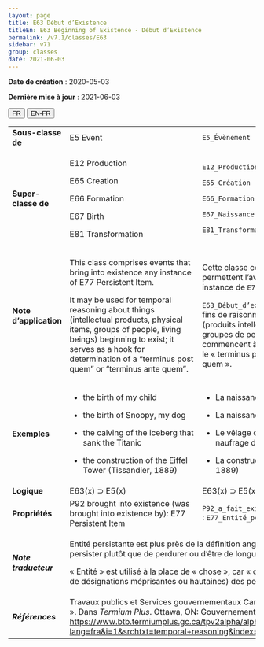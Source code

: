 ```yaml
---
layout: page
title: E63 Début d’Existence
titleEn: E63 Beginning of Existence - Début d’Existence
permalink: /v7.1/classes/E63
sidebar: v71
group: classes
date: 2021-06-03
---
```


**Date de création** : 2020-05-03

**Dernière mise à jour** : 2021-06-03

<div class="lang-buttons">
  <button id="fr" class="activate">FR</button>
  <button id="en-fr">EN-FR</button>
</div>

<table>
<tbody>
<tr>
<td><strong>Sous-classe de</strong></td>
<td class="en">E5 Event</td>
<td><code class="language-plaintext highlighter-rouge">E5_Évènement</code></td>
</tr>
<tr>
<td><strong>Super-classe de</strong></td>
<td class="en"><p>E12 Production</p>
<p>E65 Creation</p>
<p>E66 Formation</p>
<p>E67 Birth</p>
<p>E81 Transformation</p></td>
<td><p><code class="language-plaintext highlighter-rouge">E12_Production</code></p>
<p><code class="language-plaintext highlighter-rouge">E65_Création</code></p>
<p><code class="language-plaintext highlighter-rouge">E66_Formation</code></p>
<p><code class="language-plaintext highlighter-rouge">E67_Naissance</code></p>
<p><code class="language-plaintext highlighter-rouge">E81_Transformation</code></p></td>
</tr>
<tr>
<td><strong>Note d’application</strong></td>
<td class="en"><p>This class comprises events that bring into existence any instance of E77 Persistent Item.</p>
<p>It may be used for temporal reasoning about things (intellectual products, physical items, groups of people, living beings) beginning to exist; it serves as a hook for determination of a “terminus post quem” or “terminus ante quem”.</p></td>
<td><p>Cette classe comprend les évènements qui permettent l’avènement de n’importe quelle instance de <code class="language-plaintext highlighter-rouge">E77_Entité_persistante</code>.</p>
<p><code class="language-plaintext highlighter-rouge">E63_Début_d’existence</code> peut être utilisée à des fins de raisonnement temporel sur des entités (produits intellectuels, entités matérielles, groupes de personnes, êtres vivants) qui commencent à exister; elle permet de déterminer le « terminus post quem » ou le « terminus ante quem ».</p></td>
</tr>
<tr>
<td><strong>Exemples</strong></td>
<td class="en"><ul>
<li>
<p>the birth of my child</p>
</li>
<li>
<p>the birth of Snoopy, my dog</p>
</li>
<li>
<p>the calving of the iceberg that sank the Titanic</p>
</li>
<li>
<p>the construction of the Eiffel Tower (Tissandier, 1889)</p>
</li>
</ul></td>
<td><ul>
<li>
<p>La naissance de mon enfant</p>
</li>
<li>
<p>La naissance de Snoopy, mon chien</p>
</li>
<li>
<p>Le vêlage de l’iceberg qui a causé le naufrage du Titanic</p>
</li>
<li>
<p>La construction de la tour Eiffel (Tissandier, 1889)</p>
</li>
</ul></td>
</tr>
<tr>
<td><strong>Logique</strong></td>
<td class="en">E63(x) ⊃ E5(x)</td>
<td>E63(x) ⊃ E5(x)</td>
</tr>
<tr>
<td><strong>Propriétés</strong></td>
<td class="en"><span class="underline">P92</span> brought into existence (was brought into existence by): <span class="underline">E77</span> Persistent Item</td>
<td><code class="language-plaintext highlighter-rouge">P92_a_fait_exister (a_commencé_à_exister_par)</code> : <code class="language-plaintext highlighter-rouge">E77_Entité_persistante</code></td>
</tr>
<tr>
<td><strong><em>Note traducteur</em></strong></td>
<td colspan="2"><p>Entité persistante est plus près de la définition anglaise qui porte sur le fait de persister plutôt que de perdurer ou d’être de longue durée.</p>
<p>« Entité » est utilisé à la place de « chose », car « chose » n’inclut pas (à l’exception de désignations méprisantes ou hautaines) des personnes/groupes/humains.</p></td>
</tr>
<tr>
<td><strong><em>Références</em></strong></td>
<td colspan="2">Travaux publics et Services gouvernementaux Canada. 2009. « temporal reasoning ». Dans <em>Termium Plus</em>. Ottawa, ON: Gouvernement du Canada. <a href="https://www.btb.termiumplus.gc.ca/tpv2alpha/alpha-fra.html?lang=fra&amp;i=1&amp;srchtxt=temporal+reasoning&amp;index=alt&amp;codom2nd_wet=1#resultrecs"><span class="underline">https://www.btb.termiumplus.gc.ca/tpv2alpha/alpha-fra.html?lang=fra&amp;i=1&amp;srchtxt=temporal+reasoning&amp;index=alt&amp;codom2nd_wet=1#resultrecs</span></a>.</td>
</tr>
</tbody>
</table>

